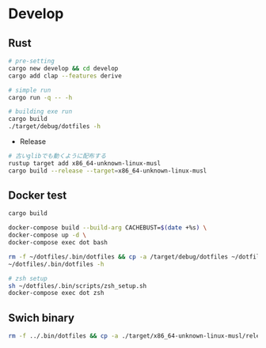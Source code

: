 # Develop

## Rust

```bash
# pre-setting
cargo new develop && cd develop
cargo add clap --features derive

# simple run
cargo run -q -- -h
```

```bash
# building exe run
cargo build
./target/debug/dotfiles -h
```

- Release

```bash
# 古いglibでも動くように配布する
rustup target add x86_64-unknown-linux-musl
cargo build --release --target=x86_64-unknown-linux-musl
```

## Docker test

```bash
cargo build

docker-compose build --build-arg CACHEBUST=$(date +%s) \
docker-compose up -d \
docker-compose exec dot bash

rm -f ~/dotfiles/.bin/dotfiles && cp -a /target/debug/dotfiles ~/dotfiles/.bin/ \
~/dotfiles/.bin/dotfiles -h
```

```bash
# zsh setup
sh ~/dotfiles/.bin/scripts/zsh_setup.sh
docker-compose exec dot zsh
```

## Swich binary

```bash
rm -f ../.bin/dotfiles && cp -a ./target/x86_64-unknown-linux-musl/release/dotfiles ../.bin/
```
